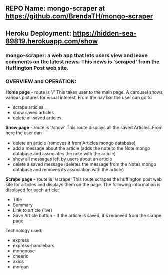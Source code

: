 ## REPO Name: mongo-scraper at https://github.com/BrendaTH/mongo-scraper
## Heroku Deployment: https://hidden-sea-89819.herokuapp.com/show

### mongo-scraper: a web app that lets users view and leave comments on the latest news. This news is 'scraped' from the Huffington Post web site.

### OVERVIEW and OPERATION: 

**Home page** - route is '/'  This takes user to the main page. A carousel shows various pictures for visual interest. From the nav bar the user can go to 
* scrape articles 
* show saved articles 
* delete all saved articles. 


**Show page** - route is '/show' This route displays all the saved Articles. From here the user can 
* delete an article (removes it from Articles mongo database), 
* add a message about the article (adds the note to the Note mongo database and associates the note with the article)
* show all messages left by users about an article
* delete a saved message (deletes the message from the Notes mongo database and removes its association with the article)

**Scrape page** - route is '/scrape' This route scrapes the huffington post web site for articles and displays them on the page. The following information is displayed for each article:
* Title
* Summary
* Link to article (live)
* Save Article button - If the article is saved, it's removed from the scrape page.


Technology used:
* express
* express-handlebars
* mongoose
* cheerio
* axios
* morgan